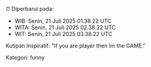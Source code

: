 ⏰ Diperbarui pada:
- WIB: Senin, 21 Juli 2025 01.38.22 UTC
- WITA: Senin, 21 Juli 2025 02.38.22 UTC
- WIT: Senin, 21 Juli 2025 03.38.22 UTC

Kutipan Inspiratif:
"If you are player then Im the GAME."


Kategori: funny


